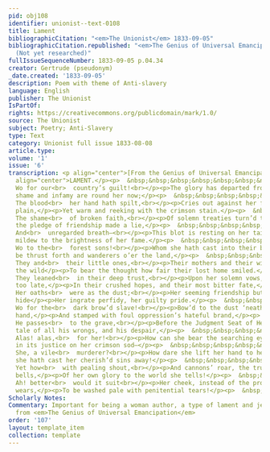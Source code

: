 ```yaml
---
pid: obj108
identifier: unionist--text-0108
title: Lament
bibliographicCitation: "<em>The Unionist</em> 1833-09-05"
bibliographicCitation.republished: "<em>The Genius of Universal Emancipation</em>
  (Not yet researched)"
fullIssueSequenceNumber: 1833-09-05 p.04.34
creator: Gertrude (pseudonym)
_date.created: '1833-09-05'
description: Poem with theme of Anti-slavery
language: English
publisher: The Unionist
IsPartOf: 
rights: https://creativecommons.org/publicdomain/mark/1.0/
source: The Unionist
subject: Poetry; Anti-Slavery
type: Text
category: Unionist full issue 1833-08-08
article.type: 
volume: '1'
issue: '6'
transcription: <p align="center">[From the Genius of Universal Emancipation]</p><p
  align="center">LAMENT.</p><p>  &nbsp;&nbsp;&nbsp;&nbsp;&nbsp;&nbsp;&nbsp;&nbsp;&nbsp;&nbsp;&nbsp;
  Wo for our<br>  country’s guilt!<br></p><p>The glory has departed from her brow,</p><p>And
  shame and infamy are round her now;</p><p>  &nbsp;&nbsp;&nbsp;&nbsp;&nbsp;&nbsp;&nbsp;&nbsp;&nbsp;&nbsp;&nbsp;
  The blood<br>  her hand hath spilt,<br></p><p>Cries out against her from the smoking
  plain,</p><p>Yet warm and reeking with the crimson stain.</p><p>  &nbsp;&nbsp;&nbsp;&nbsp;&nbsp;&nbsp;&nbsp;&nbsp;&nbsp;&nbsp;&nbsp;
  The shame<br>  of broken faith,<br></p><p>Of solemn treaties turn’d to mockery,</p><p>And
  the pledge of friendship made a lie,</p><p>  &nbsp;&nbsp;&nbsp;&nbsp;&nbsp;&nbsp;&nbsp;&nbsp;&nbsp;&nbsp;&nbsp;
  And<br>  unregarded breath—<br></p><p>This blot is resting on her tainted name.</p><p>A
  mildew to the brightness of her fame.</p><p>  &nbsp;&nbsp;&nbsp;&nbsp;&nbsp;&nbsp;&nbsp;&nbsp;&nbsp;&nbsp;&nbsp;
  Wo to the<br>  forest sons!<br></p><p>Whom she hath cast into their brother’s hand</p><p>To
  be thrust forth and wanderers o’er the land,</p><p>  &nbsp;&nbsp;&nbsp;&nbsp;&nbsp;&nbsp;&nbsp;&nbsp;&nbsp;&nbsp;&nbsp;
  They and<br>  their little ones,<br></p><p>Their mothers and their wives, amidst
  the wild</p><p>To bear the thought how fair their lost home smiled.</p><p>  &nbsp;&nbsp;&nbsp;&nbsp;&nbsp;&nbsp;&nbsp;&nbsp;&nbsp;&nbsp;&nbsp;
  They leaned<br>  in their deep trust,<br></p><p>Upon her solemn vows, and found
  too late,</p><p>In their crushed hopes, and their most bitter fate,</p><p>  &nbsp;&nbsp;&nbsp;&nbsp;&nbsp;&nbsp;&nbsp;&nbsp;&nbsp;&nbsp;&nbsp;
  Her oaths<br>  were as the dust;<br></p><p>Her seeming friendship but a mask to
  hide</p><p>Her ingrate perfidy, her guilty pride.</p><p>  &nbsp;&nbsp;&nbsp;&nbsp;&nbsp;&nbsp;&nbsp;&nbsp;&nbsp;&nbsp;&nbsp;
  Wo for the<br>  dark brow’d slave!<br></p><p>Bow’d to the dust ‘neath her relentless
  hand,</p><p>And stamped with foul oppression’s hateful brand,</p><p>  &nbsp;&nbsp;&nbsp;&nbsp;&nbsp;&nbsp;&nbsp;&nbsp;&nbsp;&nbsp;&nbsp;
  He passes<br>  to the grave,<br></p><p>Before the Judgment Seat of Heaven to bear</p><p>The
  tale of all his wrongs, and his despair,</p><p>  &nbsp;&nbsp;&nbsp;&nbsp;&nbsp;&nbsp;&nbsp;&nbsp;&nbsp;&nbsp;&nbsp;
  Alas! alas,<br>  for her!<br></p><p>How can she bear the searching eye of God,</p><p>Bent
  in its justice on her crimson sod—</p><p>  &nbsp;&nbsp;&nbsp;&nbsp;&nbsp;&nbsp;&nbsp;&nbsp;&nbsp;&nbsp;&nbsp;
  She, a vile<br>  murderer?<br></p><p>How dare she lift her hand to heaven and pray,</p><p>Till
  she hath cast her cherish’d sins away!</p><p>  &nbsp;&nbsp;&nbsp;&nbsp;&nbsp;&nbsp;&nbsp;&nbsp;&nbsp;&nbsp;&nbsp;
  Yet how<br>  with pealing shout,<br></p><p>And cannons’ roar, the trump and deep-voiced
  bells,</p><p>Of her own glory to the world she tells!</p><p>  &nbsp;&nbsp;&nbsp;&nbsp;&nbsp;&nbsp;&nbsp;&nbsp;&nbsp;&nbsp;&nbsp;
  Ah! better<br>  would it suit<br></p><p>Her cheek, instead of the proud flush it
  wears,</p><p>To be washed pale with penitential tears!</p><p>  &nbsp;&nbsp;&nbsp;&nbsp;&nbsp;&nbsp;&nbsp;&nbsp;&nbsp;&nbsp;&nbsp;&nbsp;&nbsp;&nbsp;&nbsp;&nbsp;&nbsp;&nbsp;&nbsp;&nbsp;&nbsp;&nbsp;&nbsp;&nbsp;&nbsp;&nbsp;&nbsp;&nbsp;&nbsp;&nbsp;&nbsp;&nbsp;&nbsp;&nbsp;&nbsp;&nbsp;&nbsp;&nbsp;&nbsp;&nbsp;&nbsp;&nbsp;&nbsp;&nbsp;&nbsp;&nbsp;&nbsp;<br>  GERTRUDE.<br></p>
Scholarly Notes: 
Commentary: Important for being a woman author, a type of lament and jeremiad, and
  from <em>The Genius of Universal Emancipation</em>
order: '107'
layout: template_item
collection: template
---
```

